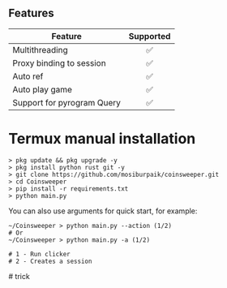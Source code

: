 

## Features  
| Feature                                                     | Supported  |
|---------------------------------------------------------------|:----------------:|
| Multithreading                                                |        ✅        |
| Proxy binding to session                                      |        ✅        |
| Auto ref                                                      |        ✅        |
| Auto play game                                                |        ✅        |
| Support for pyrogram Query                                    |        ✅        |

# Termux manual installation
```
> pkg update && pkg upgrade -y
> pkg install python rust git -y
> git clone https://github.com/mosiburpaik/coinsweeper.git
> cd Coinsweeper
> pip install -r requirements.txt
> python main.py
```

You can also use arguments for quick start, for example:
```termux
~/Coinsweeper > python main.py --action (1/2)
# Or
~/Coinsweeper > python main.py -a (1/2)

# 1 - Run clicker
# 2 - Creates a session 
```
#   t r i c k  
 